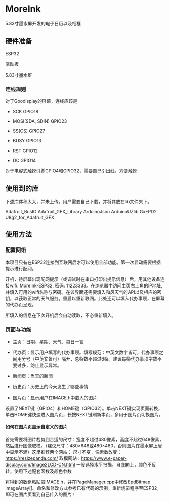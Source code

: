 # MoreInk

5.83寸墨水屏开发的电子日历以及相框



## 硬件准备

ESP32

驱动板

5.83寸墨水屏

### 连线规则

对于Goodisplay的屏幕，连线应该是

- SCK GPIO18

- MOSI(SDA, SDIN) GPIO23

- SS(CS) GPIO27

- BUSY GPIO13

- RST GPIO12

- DC GPIO14

对于电容式触摸引脚GPIO4和GPIO32，需要自己引出线，方便触摸



## 使用到的库

下述库体积太大，并未上传。用户需要自己下载，并将其放在lib文件夹下。

Adafruit_BusIO
Adafruit_GFX_Library
ArduinoJson
ArduinoUZlib
GxEPD2
U8g2_for_Adafruit_GFX



## 使用方法

### 配置网络

本项目只有在ESP32连接到互联网后才可以使用全部功能。第一次启动需要根据提示进行配网。

开机，待屏幕出现配网提示（或调试时在串口打印出提示信息）后，用其他设备连接wifi: MoreInk-ESP32, 密码: 11223333。在浏览器中访问主页右上角的IP地址, 并填入可用的wifi名称与密码。在该界面还需要填入和风天气的API以及相应的密钥，以获取正常的天气服务。重启以重新联网。此处还可以填入代办事项，在屏幕的代办页呈现。

所填入的信息在下次开机后会自动读取，不必重新填入。

### 页面与功能

- 主页：日期、星期、天气、每日一言

- 代办页：显示用户填写的代办事项。填写规范：中英文数字皆可，代办事项之间用分号（中英文皆可）隔开，总条数不超过6条。建议每条代办事项字数不要过多，防止显示异常。

- 新闻页：当天的新闻

- 历史页：历史上的今天发生了哪些事情

- 图片页：显示用户在IMAGE.h中载入的图片

设置了NEXT键（GPIO4）和HOME键（GPIO32）。单击NEXT键实现页面转换，单击HOME键快速进入图片页，长按NEXT键刷新本页，多用于图片页切换图片。

#### 如何在图片页显示自定义的图片

首先需要将图片裁剪到合适的尺寸：宽度不超过480像素，高度不超过648像素，然后进行图像取模。（建议尺寸：480×648或480×480，否则图片在墨水屏上居中显示不满）这里推荐两个网站：
尺寸不变，像素数改变：https://resizepanda.com/
取模网站：https://www.e-paper-display.com/Image2LCD-CN.html
一般选择水平扫描，自底向上，颜色不反转，使用下述配套函数及颜色参数


将得到的数组粘贴进IMAGE.h，并在PageManager.cpp中修改EpdBitmap imageArray[]。命名和修改方式参考已有代码的示例。重新烧录程序至ESP32，即可在图片页看到自己传入的图片！
